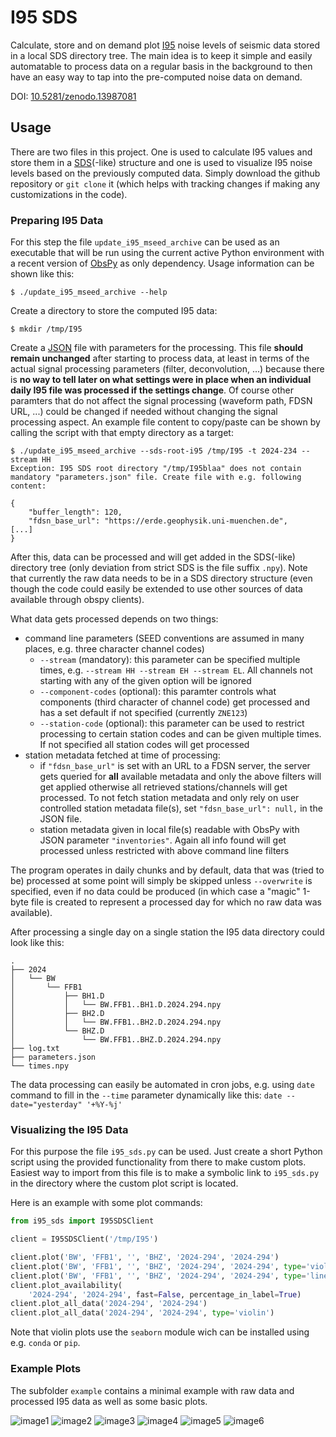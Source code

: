 # I95 SDS

Calculate, store and on demand plot [I95](https://doi.org/10.1111/j.1365-246X.2009.04343.x) noise levels of seismic data stored in a local SDS directory tree. The main idea is to keep it simple and easily automatable to process data on a regular basis in the background to then have an easy way to tap into the pre-computed noise data on demand.

DOI: [10.5281/zenodo.13987081](https://doi.org/10.5281/zenodo.13987081)

## Usage

There are two files in this project. One is used to calculate I95 values and store them in a [SDS](https://www.seiscomp.de/seiscomp3/doc/applications/slarchive/SDS.html)(-like) structure and one is used to visualize I95 noise levels based on the previously computed data. Simply download the github repository or `git clone` it (which helps with tracking changes if making any customizations in the code).

### Preparing I95 Data

For this step the file `update_i95_mseed_archive` can be used as an executable that will be run using the current active Python environment with a recent version of [ObsPy](https://github.com/obspy/obspy/) as only dependency. Usage information can be shown like this:

```shell
$ ./update_i95_mseed_archive --help
```

Create a directory to store the computed I95 data:

```shell
$ mkdir /tmp/I95
```

Create a [JSON](https://www.json.org/) file with parameters for the processing. This file **should remain unchanged** after starting to process data, at least in terms of the actual signal processing parameters (filter, deconvolution, ...) because there is **no way to tell later on what settings were in place when an individual daily I95 file was processed if the settings change**. Of course other paramters that do not affect the signal processing (waveform path, FDSN URL, ...) could be changed if needed without changing the signal processing aspect. An example file content to copy/paste can be shown by calling the script with that empty directory as a target:

```shell
$ ./update_i95_mseed_archive --sds-root-i95 /tmp/I95 -t 2024-234 --stream HH
Exception: I95 SDS root directory "/tmp/I95blaa" does not contain mandatory "parameters.json" file. Create file with e.g. following content:

{
    "buffer_length": 120,
    "fdsn_base_url": "https://erde.geophysik.uni-muenchen.de",
[...]
}
```

After this, data can be processed and will get added in the SDS(-like) directory tree (only deviation from strict SDS is the file suffix `.npy`). Note that currently the raw data needs to be in a SDS directory structure (even though the code could easily be extended to use other sources of data available through obspy clients).

What data gets processed depends on two things:
  - command line parameters (SEED conventions are assumed in many places, e.g. three character channel codes)
    - `--stream` (mandatory): this parameter can be specified multiple times, e.g. `--stream HH --stream EH --stream EL`. All channels not starting with any of the given option will be ignored
    - `--component-codes` (optional): this paramter controls what components (third character of channel code) get processed and has a set default if not specified (currently `ZNE123`)
    - `--station-code` (optional): this parameter can be used to restrict processing to certain station codes and can be given multiple times. If not specified all station codes will get processed
  - station metadata fetched at time of processing:
    - if `"fdsn_base_url"` is set with an URL to a FDSN server, the server gets queried for **all** available metadata and only the above filters will get applied otherwise all retrieved stations/channels will get processed. To not fetch station metadata and only rely on user controlled station metadata file(s), set `"fdsn_base_url": null,` in the JSON file.
    - station metadata given in local file(s) readable with ObsPy with JSON parameter `"inventories"`. Again all info found will get processed unless restricted with above command line filters

The program operates in daily chunks and by default, data that was (tried to be) processed at some point will simply be skipped unless `--overwrite` is specified, even if no data could be produced (in which case a "magic" 1-byte file is created to represent a processed day for which no raw data was available).

After processing a single day on a single station the I95 data directory could look like this:

```
.
├── 2024
│   └── BW
│       └── FFB1
│           ├── BH1.D
│           │   └── BW.FFB1..BH1.D.2024.294.npy
│           ├── BH2.D
│           │   └── BW.FFB1..BH2.D.2024.294.npy
│           └── BHZ.D
│               └── BW.FFB1..BHZ.D.2024.294.npy
├── log.txt
├── parameters.json
└── times.npy
```

The data processing can easily be automated in cron jobs, e.g. using `date` command to fill in the `--time` parameter dynamically like this: `date --date="yesterday" '+%Y-%j'`

### Visualizing the I95 Data

For this purpose the file `i95_sds.py` can be used. Just create a short Python script using the provided functionality from there to make custom plots. Easiest way to import from this file is to make a symbolic link to `i95_sds.py` in the directory where the custom plot script is located.

Here is an example with some plot commands:

```python
from i95_sds import I95SDSClient

client = I95SDSClient('/tmp/I95')

client.plot('BW', 'FFB1', '', 'BHZ', '2024-294', '2024-294')
client.plot('BW', 'FFB1', '', 'BHZ', '2024-294', '2024-294', type='violin')
client.plot('BW', 'FFB1', '', 'BHZ', '2024-294', '2024-294', type='line')
client.plot_availability(
    '2024-294', '2024-294', fast=False, percentage_in_label=True)
client.plot_all_data('2024-294', '2024-294')
client.plot_all_data('2024-294', '2024-294', type='violin')
```

Note that violin plots use the `seaborn` module wich can be installed using e.g. `conda` or `pip`.

### Example Plots

The subfolder `example` contains a minimal example with raw data and processed I95 data as well as some basic plots.

![image1](example/images/i95_example1_individual_image.png)
![image2](example/images/i95_example2_individual_violin.png)
![image3](example/images/i95_example3_individual_line.png)
![image4](example/images/i95_example4_availability.png)
![image5](example/images/i95_example5_multiple_image.png)
![image6](example/images/i95_example6_multiple_violin.png)
